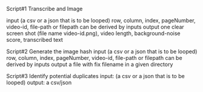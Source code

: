 Script#1 Transcribe and Image

input (a csv or a json that is to be looped)
row, column, index, pageNumber, video-id, file-path or filepath can be derived by inputs
output
one clear screen shot (file name video-id.png), video length, background-noise score, transcribed text

Script#2 Generate the image hash
input (a csv or a json that is to be looped)
row, column, index, pageNumber, video-id, file-path or filepath can be derived by inputs
output
a file with fix filename in a given directory

Script#3 Identify potential duplicates
input: (a csv or a json that is to be looped)
output: a csv/json
